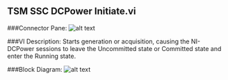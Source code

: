 ## **TSM SSC DCPower Initiate.vi**
###Connector Pane:
![alt text](/Instrument%20Control/DCPower/Control/TSM%20SSC%20DCPower%20Initiate.vic.png "TSM SSC DCPower Initiate.vi connector pane")

###VI Description:
Starts generation or acquisition, causing the NI-DCPower sessions to leave the Uncommitted state or Committed state and enter the Running state.

###Block Diagram:
![alt text](/Instrument%20Control/DCPower/Control/TSM%20SSC%20DCPower%20Initiate.vid.png "TSM SSC DCPower Initiate.vi block diagram")
